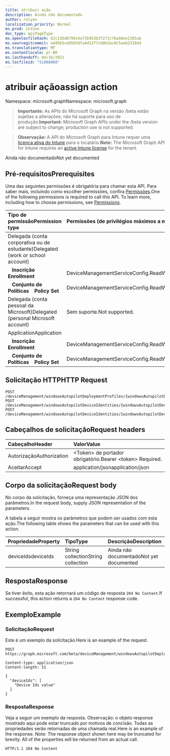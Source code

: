 ```yaml
---
title: atribuir ação
description: Ainda não documentado
author: rolyon
localization_priority: Normal
ms.prod: intune
doc_type: apiPageType
ms.openlocfilehash: b2c13bd6798c6a73b953b3f273c76a9dee1365ab
ms.sourcegitcommit: ed45b5ce0583dfa4d12f7cb0b3ac0c5aeb2318d4
ms.translationtype: MT
ms.contentlocale: pt-BR
ms.lasthandoff: 04/16/2021
ms.locfileid: "51868068"
---
```

# <a name="assign-action"></a><span data-ttu-id="47300-103">atribuir ação</span><span class="sxs-lookup"><span data-stu-id="47300-103">assign action</span></span>

<span data-ttu-id="47300-104">Namespace: microsoft.graph</span><span class="sxs-lookup"><span data-stu-id="47300-104">Namespace: microsoft.graph</span></span>

> <span data-ttu-id="47300-105">**Importante:** As APIs do Microsoft Graph na versão /beta estão sujeitas a alterações; não há suporte para uso de produção.</span><span class="sxs-lookup"><span data-stu-id="47300-105">**Important:** Microsoft Graph APIs under the /beta version are subject to change; production use is not supported.</span></span>

> <span data-ttu-id="47300-106">**Observação:** A API do Microsoft Graph para Intune requer uma [licença ativa do Intune](https://go.microsoft.com/fwlink/?linkid=839381) para o locatário.</span><span class="sxs-lookup"><span data-stu-id="47300-106">**Note:** The Microsoft Graph API for Intune requires an [active Intune license](https://go.microsoft.com/fwlink/?linkid=839381) for the tenant.</span></span>

<span data-ttu-id="47300-107">Ainda não documentado</span><span class="sxs-lookup"><span data-stu-id="47300-107">Not yet documented</span></span>

## <a name="prerequisites"></a><span data-ttu-id="47300-108">Pré-requisitos</span><span class="sxs-lookup"><span data-stu-id="47300-108">Prerequisites</span></span>
<span data-ttu-id="47300-p101">Uma das seguintes permissões é obrigatória para chamar esta API. Para saber mais, incluindo como escolher permissões, confira [Permissões](/graph/permissions-reference).</span><span class="sxs-lookup"><span data-stu-id="47300-p101">One of the following permissions is required to call this API. To learn more, including how to choose permissions, see [Permissions](/graph/permissions-reference).</span></span>

|<span data-ttu-id="47300-111">Tipo de permissão</span><span class="sxs-lookup"><span data-stu-id="47300-111">Permission type</span></span>|<span data-ttu-id="47300-112">Permissões (de privilégios máximos a mínimos)</span><span class="sxs-lookup"><span data-stu-id="47300-112">Permissions (from most to least privileged)</span></span>|
|:---|:---|
|<span data-ttu-id="47300-113">Delegada (conta corporativa ou de estudante)</span><span class="sxs-lookup"><span data-stu-id="47300-113">Delegated (work or school account)</span></span>||
| <span data-ttu-id="47300-114">&nbsp;&nbsp; **Inscrição**</span><span class="sxs-lookup"><span data-stu-id="47300-114">&nbsp; &nbsp; **Enrollment**</span></span> | <span data-ttu-id="47300-115">DeviceManagementServiceConfig.ReadWrite.All</span><span class="sxs-lookup"><span data-stu-id="47300-115">DeviceManagementServiceConfig.ReadWrite.All</span></span>|
| <span data-ttu-id="47300-116">&nbsp;&nbsp; **Conjunto de Políticas**</span><span class="sxs-lookup"><span data-stu-id="47300-116">&nbsp; &nbsp; **Policy Set**</span></span> | <span data-ttu-id="47300-117">DeviceManagementServiceConfig.ReadWrite.All</span><span class="sxs-lookup"><span data-stu-id="47300-117">DeviceManagementServiceConfig.ReadWrite.All</span></span>|
|<span data-ttu-id="47300-118">Delegada (conta pessoal da Microsoft)</span><span class="sxs-lookup"><span data-stu-id="47300-118">Delegated (personal Microsoft account)</span></span>|<span data-ttu-id="47300-119">Sem suporte.</span><span class="sxs-lookup"><span data-stu-id="47300-119">Not supported.</span></span>|
|<span data-ttu-id="47300-120">Application</span><span class="sxs-lookup"><span data-stu-id="47300-120">Application</span></span>||
| <span data-ttu-id="47300-121">&nbsp;&nbsp; **Inscrição**</span><span class="sxs-lookup"><span data-stu-id="47300-121">&nbsp; &nbsp; **Enrollment**</span></span> | <span data-ttu-id="47300-122">DeviceManagementServiceConfig.ReadWrite.All</span><span class="sxs-lookup"><span data-stu-id="47300-122">DeviceManagementServiceConfig.ReadWrite.All</span></span>|
| <span data-ttu-id="47300-123">&nbsp;&nbsp; **Conjunto de Políticas**</span><span class="sxs-lookup"><span data-stu-id="47300-123">&nbsp; &nbsp; **Policy Set**</span></span> | <span data-ttu-id="47300-124">DeviceManagementServiceConfig.ReadWrite.All</span><span class="sxs-lookup"><span data-stu-id="47300-124">DeviceManagementServiceConfig.ReadWrite.All</span></span>|

## <a name="http-request"></a><span data-ttu-id="47300-125">Solicitação HTTP</span><span class="sxs-lookup"><span data-stu-id="47300-125">HTTP Request</span></span>
<!-- {
  "blockType": "ignored"
}
-->
``` http
POST /deviceManagement/windowsAutopilotDeploymentProfiles/{windowsAutopilotDeploymentProfileId}/assign
POST /deviceManagement/windowsAutopilotDeviceIdentities/{windowsAutopilotDeviceIdentityId}/deploymentProfile/assign
POST /deviceManagement/windowsAutopilotDeviceIdentities/{windowsAutopilotDeviceIdentityId}/intendedDeploymentProfile/assign
```

## <a name="request-headers"></a><span data-ttu-id="47300-126">Cabeçalhos de solicitação</span><span class="sxs-lookup"><span data-stu-id="47300-126">Request headers</span></span>
|<span data-ttu-id="47300-127">Cabeçalho</span><span class="sxs-lookup"><span data-stu-id="47300-127">Header</span></span>|<span data-ttu-id="47300-128">Valor</span><span class="sxs-lookup"><span data-stu-id="47300-128">Value</span></span>|
|:---|:---|
|<span data-ttu-id="47300-129">Autorização</span><span class="sxs-lookup"><span data-stu-id="47300-129">Authorization</span></span>|<span data-ttu-id="47300-130">&lt;Token&gt; de portador obrigatório.</span><span class="sxs-lookup"><span data-stu-id="47300-130">Bearer &lt;token&gt; Required.</span></span>|
|<span data-ttu-id="47300-131">Aceitar</span><span class="sxs-lookup"><span data-stu-id="47300-131">Accept</span></span>|<span data-ttu-id="47300-132">application/json</span><span class="sxs-lookup"><span data-stu-id="47300-132">application/json</span></span>|

## <a name="request-body"></a><span data-ttu-id="47300-133">Corpo da solicitação</span><span class="sxs-lookup"><span data-stu-id="47300-133">Request body</span></span>
<span data-ttu-id="47300-134">No corpo da solicitação, forneça uma representação JSON dos parâmetros.</span><span class="sxs-lookup"><span data-stu-id="47300-134">In the request body, supply JSON representation of the parameters.</span></span>

<span data-ttu-id="47300-135">A tabela a seguir mostra os parâmetros que podem ser usados com esta ação.</span><span class="sxs-lookup"><span data-stu-id="47300-135">The following table shows the parameters that can be used with this action.</span></span>

|<span data-ttu-id="47300-136">Propriedade</span><span class="sxs-lookup"><span data-stu-id="47300-136">Property</span></span>|<span data-ttu-id="47300-137">Tipo</span><span class="sxs-lookup"><span data-stu-id="47300-137">Type</span></span>|<span data-ttu-id="47300-138">Descrição</span><span class="sxs-lookup"><span data-stu-id="47300-138">Description</span></span>|
|:---|:---|:---|
|<span data-ttu-id="47300-139">deviceIds</span><span class="sxs-lookup"><span data-stu-id="47300-139">deviceIds</span></span>|<span data-ttu-id="47300-140">String collection</span><span class="sxs-lookup"><span data-stu-id="47300-140">String collection</span></span>|<span data-ttu-id="47300-141">Ainda não documentado</span><span class="sxs-lookup"><span data-stu-id="47300-141">Not yet documented</span></span>|



## <a name="response"></a><span data-ttu-id="47300-142">Resposta</span><span class="sxs-lookup"><span data-stu-id="47300-142">Response</span></span>
<span data-ttu-id="47300-143">Se tiver êxito, esta ação retornará um código de resposta `204 No Content`.</span><span class="sxs-lookup"><span data-stu-id="47300-143">If successful, this action returns a `204 No Content` response code.</span></span>

## <a name="example"></a><span data-ttu-id="47300-144">Exemplo</span><span class="sxs-lookup"><span data-stu-id="47300-144">Example</span></span>

### <a name="request"></a><span data-ttu-id="47300-145">Solicitação</span><span class="sxs-lookup"><span data-stu-id="47300-145">Request</span></span>
<span data-ttu-id="47300-146">Este é um exemplo da solicitação.</span><span class="sxs-lookup"><span data-stu-id="47300-146">Here is an example of the request.</span></span>
``` http
POST https://graph.microsoft.com/beta/deviceManagement/windowsAutopilotDeploymentProfiles/{windowsAutopilotDeploymentProfileId}/assign

Content-type: application/json
Content-length: 51

{
  "deviceIds": [
    "Device Ids value"
  ]
}
```

### <a name="response"></a><span data-ttu-id="47300-147">Resposta</span><span class="sxs-lookup"><span data-stu-id="47300-147">Response</span></span>
<span data-ttu-id="47300-p102">Veja a seguir um exemplo da resposta. Observação: o objeto response mostrado aqui pode estar truncado por motivos de concisão. Todas as propriedades serão retornadas de uma chamada real.</span><span class="sxs-lookup"><span data-stu-id="47300-p102">Here is an example of the response. Note: The response object shown here may be truncated for brevity. All of the properties will be returned from an actual call.</span></span>
``` http
HTTP/1.1 204 No Content
```







